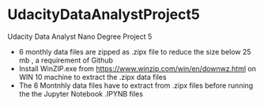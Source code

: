 # UdacityDataAnalystProject5
Udacity Data Analyst Nano Degree Project 5

* 6 monthly data files are zipped as .zipx file to reduce the size below 25 mb , a requirement of Github
* Install WinZIP.exe from https://www.winzip.com/win/en/downwz.html on WIN 10 machine to extract the .zipx data files
* The 6 Montnhly data files have to extract from .zipx files before running the the Jupyter Notebook .IPYNB files 
